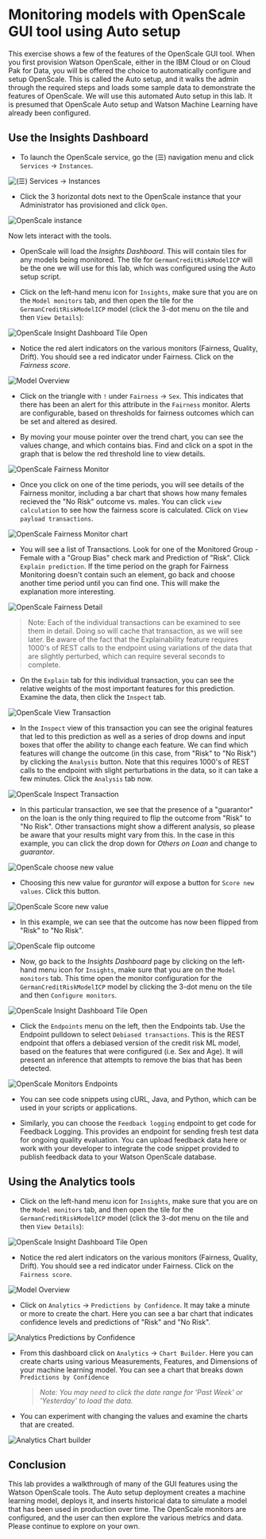 # Monitoring models with OpenScale GUI tool using Auto setup

This exercise shows a few of the features of the OpenScale GUI tool. When you first provision Watson OpenScale, either in the IBM Cloud or on Cloud Pak for Data, you will be offered the choice to automatically configure and setup OpenScale. This is called the Auto setup, and it walks the admin through the required steps and loads some sample data to demonstrate the features of OpenScale. We will use this automated Auto setup in this lab.
It is presumed that OpenScale Auto setup and Watson Machine Learning have already been configured.

## Use the Insights Dashboard

* To launch the OpenScale service, go the (☰) navigation menu and click `Services` -> `Instances`.

![(☰) Services -> Instances](../images/navigation/services.png)

* Click the 3 horizontal dots next to the OpenScale instance that your Administrator has provisioned and click `Open`.

![OpenScale instance](../images/openscale/openscale-instance-open.png)

<!--
* Click on the (?) Support tab on the left, and choose `Tour this page.

![Support -> Tour this page](../images/openscale/openscale-support-tour.png)

* The OpenScale tour will begin. Follow the tour, and when it is done we'll do some exploration of the tools.

![Begin Tour this page](../images/openscale/openscale-begin-tour.png)
-->

Now lets interact with the tools.

* OpenScale will load the *Insights Dashboard*. This will contain tiles for any models being monitored. The tile for `GermanCreditRiskModelICP` will be the one we will use for this lab, which was configured using the Auto setup script.

* Click on the left-hand menu icon for `Insights`, make sure that you are on the `Model monitors` tab, and then open the tile for the `GermanCreditRiskModelICP` model (click the 3-dot menu on the tile and then `View Details`):

![OpenScale Insight Dashboard Tile Open](../images/openscale/openscale-model-view-details.png)

* Notice the red alert indicators on the various monitors (Fairness, Quality, Drift). You should see a red indicator under Fairness. Click on the *Fairness score*.

![Model Overview](../images/openscale/openscale-fairness-score.png)

* Click on the triangle with `!` under `Fairness` -> `Sex`. This indicates that there has been an alert for this attribute in the `Fairness` monitor. Alerts are configurable, based on thresholds for fairness outcomes which can be set and altered as desired.

* By moving your mouse pointer over the trend chart, you can see the values change, and which contains bias. Find and click on a spot in the graph that is below the red threshold line to view details.

![OpenScale Fairness Monitor](../images/openscale/openscale-fairness-details.png)

* Once you click on one of the time periods, you will see details of the Fairness monitor, including a bar chart that shows how many females recieved the "No Risk" outcome vs. males. You can click `view calculation` to see how the fairness score is calculated. Click on `View payload transactions`.

![OpenScale Fairness Monitor chart](../images/openscale/openscale-fairness-chart.png)

* You will see a list of Transactions. Look for one of the Monitored Group - Female with a "Group Bias" check mark and Prediction of "Risk". Click `Explain prediction`. If the time period on the graph for Fairness Monitoring doesn't contain such an element, go back and choose another time period until you can find one. This will make the explanation more interesting.

![OpenScale Fairness Detail](../images/openscale/openscale-fairness-detail-page.png)

> Note: Each of the individual transactions can be examined to see them in detail. Doing so will cache that transaction, as we will see later. Be aware of the fact that the Explainability feature requires 1000's of REST calls to the endpoint using variations of the data that are slightly perturbed, which can require several seconds to complete.

* On the `Explain` tab for this individual transaction, you can see the relative weights of the most important features for this prediction. Examine the data, then click the `Inspect` tab.

![OpenScale View Transaction](../images/openscale/openscale-explain-relative-weight.png)

* In the `Inspect` view of this transaction you can see the original features that led to this prediction as well as a series of drop downs and input boxes that offer the ability to change each feature. We can find which features will change the outcome (in this case, from "Risk" to "No Risk") by clicking the `Analysis` button. Note that this requires 1000's of REST calls to the endpoint with slight perturbations in the data, so it can take a few minutes. Click the `Analysis` tab now.

![OpenScale Inspect Transaction](../images/openscale/openscale-inspect-transaction.png)

* In this particular transaction, we see that the presence of a "guarantor" on the loan is the only thing required to flip the outcome from "Risk" to "No Risk". Other transactions might show a different analysis, so please be aware that your results might vary from this. In the case in this example, you can click the drop down for *Others on Loan* and change to *guarantor*. 

![OpenScale choose new value](../images/openscale/openscale-different-outcome.png)

* Choosing this new value for *gurantor* will expose a button for `Score new values`. Click this button.

![OpenScale Score new value](../images/openscale/openscale-score-new-values.png)

* In this example, we can see that the outcome has now been flipped from "Risk" to "No Risk".

![OpenScale flip outcome](../images/openscale/openscale-outcome-flipped.png)

* Now, go back to the *Insights Dashboard* page by clicking on the left-hand menu icon for `Insights`, make sure that you are on the `Model monitors` tab. This time open the monitor configuration for the `GermanCreditRiskModelICP` model by clicking the 3-dot menu on the tile and then `Configure monitors`.

![OpenScale Insight Dashboard Tile Open](../images/openscale/openscale-configure-monitors.png)

* Click the `Endpoints` menu on the left, then the Endpoints tab. Use the Endpoint pulldown to select `Debiased transactions`. This is the REST endpoint that offers a debiased version of the credit risk ML model, based on the features that were configured (i.e. Sex and Age). It will present an inference that attempts to remove the bias that has been detected. 

![OpenScale Monitors Endpoints](../images/openscale/openscale-endpoints.png)

* You can see code snippets using cURL, Java, and Python, which can be used in your scripts or applications.

* Similarly, you can choose the `Feedback logging` endpoint to get code for Feedback Logging. This provides an endpoint for sending fresh test data for ongoing quality evaluation. You can upload feedback data here or work with your developer to integrate the code snippet provided to publish feedback data to your Watson OpenScale database.

## Using the Analytics tools

* Click on the left-hand menu icon for `Insights`, make sure that you are on the `Model monitors` tab, and then open the tile for the `GermanCreditRiskModelICP` model (click the 3-dot menu on the tile and then `View Details`):

![OpenScale Insight Dashboard Tile Open](../images/openscale/openscale-model-view-details.png)

* Notice the red alert indicators on the various monitors (Fairness, Quality, Drift). You should see a red indicator under Fairness. Click on the `Fairness score`.

![Model Overview](../images/openscale/openscale-fairness-score.png)

* Click on `Analytics` -> `Predictions by Confidence`. It may take a minute or more to create the chart. Here you can see a bar chart that indicates confidence levels and predictions of "Risk" and "No Risk".

![Analytics Predictions by Confidence](../images/openscale/openscale-prediction-by-confidence.png)

* From this dashboard click on `Analytics` -> `Chart Builder`. Here you can create charts using various Measurements, Features, and Dimensions of your machine learning model. You can  see a chart that breaks down `Predictions by Confidence`

  > *Note: You may need to click the date range for 'Past Week' or 'Yesterday' to load the data.*


* You can experiment with changing the values and examine the charts that are created.

![Analytics Chart builder](../images/openscale/openscale-chart-builder.png)

## Conclusion

This lab provides a walkthrough of many of the GUI features using the Watson OpenScale tools. The Auto setup deployment creates a machine learning model, deploys it, and inserts historical data to simulate a model that has been used in production over time. The OpenScale monitors are configured, and the user can then explore the various metrics and data. Please continue to explore on your own.
